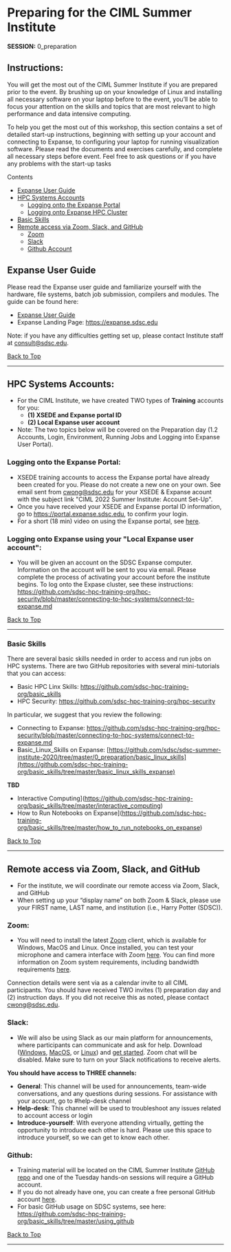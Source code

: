 # Preparing for the CIML Summer Institute

**SESSION:** 0_preparation

## Instructions:
You will get the most out of the CIML Summer Institute if you are prepared prior to the event. By brushing up on your knowledge of Linux and installing all necessary software on your laptop before to the event, you’ll be able to focus your attention on the skills and topics that are most relevant to high performance and data intensive computing.

To help you get the most out of this workshop, this section contains a set of detailed start-up instructions, beginning with setting up your account and connecting to Expanse, to configuring your laptop for running visualization software. Please read the documents and exercises carefully, and complete all necessary steps before event. Feel free to ask questions or if you have any problems with the start-up tasks

<a name="top">Contents
* [Expanse User Guide](#expanse-guide)
* [HPC Systems Accounts](#accounts)
   * [Logging onto the Expanse Portal](#logon-portal)
   * [Logging onto Expanse HPC Cluster](#logon-expanse)
* [Basic Skills](#basic-skills)
* [Remote access via Zoom, Slack, and GitHub](#remote)
  * [Zoom](#zoom)
  * [Slack](#slack)
  * [Github Account](#github)


## Expanse User Guide <a name="expanse-guide"></a>
Please read the Expanse user guide and familiarize yourself with the hardware, file systems, batch job submission, compilers and modules. The guide can be found here:
* [Expanse User Guide](https://www.sdsc.edu/support/user_guides/expanse.html)
* Expanse Landing Page: https://expanse.sdsc.edu

Note: if you have any difficulties getting set up, please contact Institute staff at consult@sdsc.edu.

  [Back to Top](#top)
<hr>
  
##  HPC Systems Accounts: <a name="accounts"></a>
* For the CIML Institute, we have created TWO types of **Training** accounts for you: 
  * **(1) XSEDE and Expanse portal ID**
  * **(2) Local Expanse user account**
* Note: The two topics below will be covered on the Preparation day (1.2 Accounts, Login, Environment, Running Jobs and Logging into Expanse User Portal).

### Logging onto the Expanse Portal: <a name="logon-portal"></a>
* XSEDE training accounts to access the Expanse portal have already been created for you. Please do not create a new one on your own. See email sent from cwong@sdsc.edu for your XSEDE & Expanse acount with the subject link "CIML 2022 Summer Institute: Account Set-Up". 
* Once you have received your XSEDE and Expanse portal ID information, go to https://portal.expanse.sdsc.edu, to confirm your login.
* For a short (18 min) video on using the Expanse portal, see [here](https://education.sdsc.edu/training/interactive/sdsc_si21/1.3_Expanse_User_Portal/).

### Logging onto Expanse using your "Local Expanse user account": <a name="logon-expanse"></a>
* You will be given an account on the SDSC Expanse computer. Information on the account will be sent to you via email. Please complete the process of activating your account before the institute begins. To log onto the Expase cluster, see these instructions: https://github.com/sdsc-hpc-training-org/hpc-security/blob/master/connecting-to-hpc-systems/connect-to-expanse.md

[Back to Top](#top)
<hr>
  
### Basic Skills <a name="basic-skills"></a>
There are several basic skills needed in order to access and run jobs on HPC systems. There are two GitHub repositories with several mini-tutorials that you can access:
* Basic HPC Linx Skills: https://github.com/sdsc-hpc-training-org/basic_skills
* HPC Security:  https://github.com/sdsc-hpc-training-org/hpc-security

In particular, we suggest that you review the following: 
* Connecting to Expanse: https://github.com/sdsc-hpc-training-org/hpc-security/blob/master/connecting-to-hpc-systems/connect-to-expanse.md
* Basic_Linux_Skills on Expanse: [https://github.com/sdsc/sdsc-summer-institute-2020/tree/master/0_preparation/basic_linux_skills](https://github.com/sdsc-hpc-training-org/basic_skills/tree/master/basic_linux_skills_expanse)
  
**TBD**
* Interactive Computing](https://github.com/sdsc-hpc-training-org/basic_skills/tree/master/interactive_computing)
* How to Run Notebooks on Expanse](https://github.com/sdsc-hpc-training-org/basic_skills/tree/master/how_to_run_notebooks_on_expanse)

[Back to Top](#top)
<hr>

##  Remote access via Zoom, Slack, and GitHub <a name="remote"></a>

* For the institute, we will coordinate our remote access via Zoom, Slack, and GitHub
* When setting up your “display name” on both Zoom & Slack, please use your FIRST name, LAST name, and institution (i.e., Harry Potter (SDSC)).

### Zoom:  <a name="zoom"></a>
* You will need to install the latest [Zoom](https://zoom.us/download) client, which is available for Windows, MacOS and Linux. Once installed, you can test your microphone and camera interface with Zoom [here](https://zoom.us/test). You can find more information on Zoom system requirements, including bandwidth requirements [here](https://support.zoom.us/hc/en-us/articles/201362023-System-Requirements-for-PC-Mac-and-Linux).  

Connection details were sent via as a calendar invite to all CIML participants. You should have received TWO invites (1) preparation day and (2) instruction days. If you did not receive this as noted, please contact cwong@sdsc.edu.  

### Slack:  <a name="slack"></a>
* We will also be using Slack as our main platform for announcements, where participants can communicate and ask for help. Download ([Windows](https://slack.com/downloads/windows), [MacOS](https://slack.com/downloads/mac), or [Linux](https://slack.com/downloads/linux)) and [get started](https://slack.com/help/articles/218080037-Getting-started-for-new-Slack-users). Zoom chat will be disabled. Make sure to turn on your Slack notifications to receive alerts. 
  
**You should have access to THREE channels:**
* **General**: This channel will be used for announcements, team-wide conversations, and any questions during sessions. For assistance with your account, go to #help-desk channel 
* **Help-desk**: This channel will be used to troubleshoot any issues related to account access or login 
* **Introduce-yourself**: With everyone attending virtually, getting the opportunity to introduce each other is hard. Please use this space to introduce yourself, so we can get to know each other.

### Github: <a name="github"></a>
* Training material will be located on the CIML Summer Institute [GitHub repo](https://github.com/ciml-org/ciml-summer-institute-2022) and one of the Tuesday hands-on sessions will require a GitHub account.
* If you do not already have one, you can create a free personal GitHub account [here](https://docs.github.com/en/github/getting-started-with-github/signing-up-for-github/signing-up-for-a-new-github-account).  
* For basic GitHub usage on SDSC systems, see here: https://github.com/sdsc-hpc-training-org/basic_skills/tree/master/using_github

[Back to Top](#top)
<hr>
